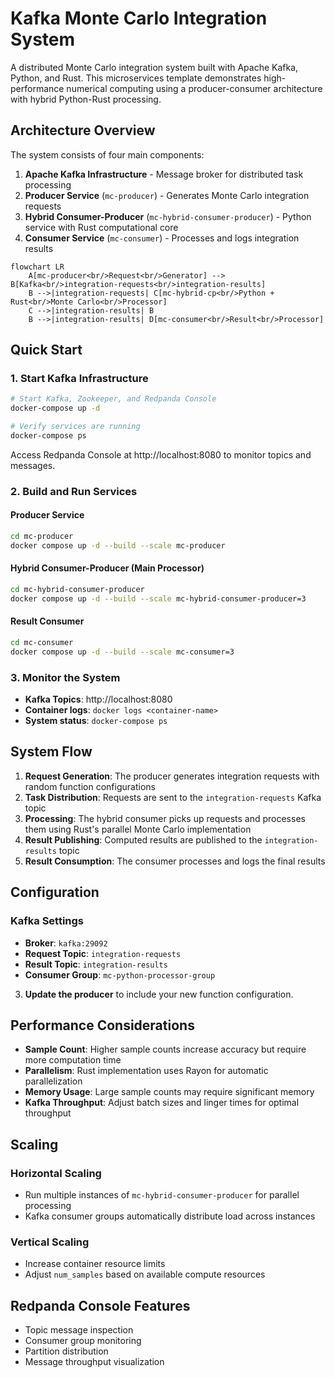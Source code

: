 # Kafka Monte Carlo Integration System

A distributed Monte Carlo integration system built with Apache Kafka, Python, and Rust. This microservices template demonstrates high-performance numerical computing using a producer-consumer architecture with hybrid Python-Rust processing.

## Architecture Overview

The system consists of four main components:

1. **Apache Kafka Infrastructure** - Message broker for distributed task processing
2. **Producer Service** (`mc-producer`) - Generates Monte Carlo integration requests
3. **Hybrid Consumer-Producer** (`mc-hybrid-consumer-producer`) - Python service with Rust computational core
4. **Consumer Service** (`mc-consumer`) - Processes and logs integration results


```mermaid
flowchart LR
    A[mc-producer<br/>Request<br/>Generator] --> B[Kafka<br/>integration-requests<br/>integration-results]
    B -->|integration-requests| C[mc-hybrid-cp<br/>Python + Rust<br/>Monte Carlo<br/>Processor]
    C -->|integration-results| B
    B -->|integration-results| D[mc-consumer<br/>Result<br/>Processor]
```


## Quick Start

### 1. Start Kafka Infrastructure

```bash
# Start Kafka, Zookeeper, and Redpanda Console
docker-compose up -d

# Verify services are running
docker-compose ps
```
Access Redpanda Console at http://localhost:8080 to monitor topics and messages.

### 2. Build and Run Services

#### Producer Service
```bash
cd mc-producer
docker compose up -d --build --scale mc-producer
```

#### Hybrid Consumer-Producer (Main Processor)
```bash
cd mc-hybrid-consumer-producer
docker compose up -d --build --scale mc-hybrid-consumer-producer=3
```

#### Result Consumer
```bash
cd mc-consumer
docker compose up -d --build --scale mc-consumer=3
```

### 3. Monitor the System

- **Kafka Topics**: http://localhost:8080
- **Container logs**: `docker logs <container-name>`
- **System status**: `docker-compose ps`

## System Flow

1. **Request Generation**: The producer generates integration requests with random function configurations
2. **Task Distribution**: Requests are sent to the `integration-requests` Kafka topic
3. **Processing**: The hybrid consumer picks up requests and processes them using Rust's parallel Monte Carlo implementation
4. **Result Publishing**: Computed results are published to the `integration-results` topic
5. **Result Consumption**: The consumer processes and logs the final results

## Configuration

### Kafka Settings
- **Broker**: `kafka:29092`
- **Request Topic**: `integration-requests`
- **Result Topic**: `integration-results`
- **Consumer Group**: `mc-python-processor-group`

3. **Update the producer** to include your new function configuration.

## Performance Considerations

- **Sample Count**: Higher sample counts increase accuracy but require more computation time
- **Parallelism**: Rust implementation uses Rayon for automatic parallelization
- **Memory Usage**: Large sample counts may require significant memory
- **Kafka Throughput**: Adjust batch sizes and linger times for optimal throughput

## Scaling

### Horizontal Scaling
- Run multiple instances of `mc-hybrid-consumer-producer` for parallel processing
- Kafka consumer groups automatically distribute load across instances

### Vertical Scaling
- Increase container resource limits
- Adjust `num_samples` based on available compute resources

## Redpanda Console Features
- Topic message inspection
- Consumer group monitoring
- Partition distribution
- Message throughput visualization